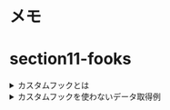 # メモ

# section11-fooks

<details><summary>カスタムフックとは</summary>

- ただの関数(怖くない)
- hooks の各機能を使用
- コンポーネントからロジックを分離（見た目と機能系の処理を分けるイメージ）
- 使い回し、テスト容易、見通し良くなる
- 自由に作れる！use という名前にする

</details>

<details><summary>カスタムフックを使わないデータ取得例</summary>

- 問題
- ロジックと UI が分離できていないため、構造が理解しにくい。
- 行数が多い。（５５行）
- 別の画面で User 情報取得する必要がでた場合同じコードをまた記述しなければならない。

</details>
